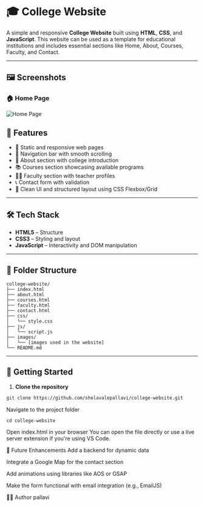 # 🎓 College Website

A simple and responsive **College Website** built using **HTML**, **CSS**, and **JavaScript**. This website can be used as a template for educational institutions and includes essential sections like Home, About, Courses, Faculty, and Contact.

---

## 🖼️ Screenshots

### 🏠 Home Page
![Home Page](/home.png)


## 📌 Features

- 📄 Static and responsive web pages
- 🧭 Navigation bar with smooth scrolling
- 🏫 About section with college introduction
- 📚 Courses section showcasing available programs
- 👨‍🏫 Faculty section with teacher profiles
- 📞 Contact form with validation
- 🔄 Clean UI and structured layout using CSS Flexbox/Grid

---

## 🛠️ Tech Stack

- **HTML5** – Structure
- **CSS3** – Styling and layout
- **JavaScript** – Interactivity and DOM manipulation

---

## 📁 Folder Structure
```
college-website/
├── index.html
├── about.html
├── courses.html
├── faculty.html
├── contact.html
├── css/
│   └── style.css
├── js/
│   └── script.js
├── images/
│   └── [images used in the website]
└── README.md
```


---

## 🚀 Getting Started

1. **Clone the repository**  
```bash
git clone https://github.com/shelavalepallavi/college-website.git
```

Navigate to the project folder
```
cd college-website
```

Open index.html in your browser
You can open the file directly or use a live server extension if you're using VS Code.



📌 Future Enhancements
Add a backend for dynamic data

Integrate a Google Map for the contact section

Add animations using libraries like AOS or GSAP

Make the form functional with email integration (e.g., EmailJS)

🙋‍♂️ Author
pallavi
